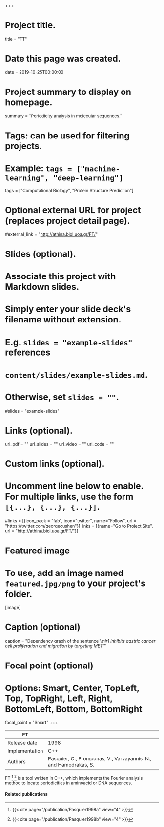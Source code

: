 +++
# Project title.
title = "FT"

# Date this page was created.
date = 2019-10-25T00:00:00

# Project summary to display on homepage.
summary = "Periodicity analysis in molecular sequences."

# Tags: can be used for filtering projects.
# Example: `tags = ["machine-learning", "deep-learning"]`
tags = ["Computational Biology", "Protein Structure Prediction"]

# Optional external URL for project (replaces project detail page).
#external_link = "http://athina.biol.uoa.gr/FT/"

# Slides (optional).
#   Associate this project with Markdown slides.
#   Simply enter your slide deck's filename without extension.
#   E.g. `slides = "example-slides"` references 
#   `content/slides/example-slides.md`.
#   Otherwise, set `slides = ""`.
#slides = "example-slides"

# Links (optional).
url_pdf = ""
url_slides = ""
url_video = ""
url_code = ""

# Custom links (optional).
#   Uncomment line below to enable. For multiple links, use the form `[{...}, {...}, {...}]`.
#links = [{icon_pack = "fab", icon="twitter", name="Follow", url = "https://twitter.com/georgecushen"}]
links = [{name="Go to Project Site", url = "http://athina.biol.uoa.gr/FT/"}]

# Featured image
# To use, add an image named `featured.jpg/png` to your project's folder. 
[image]
  # Caption (optional)
  caption = "Dependency graph of the sentence '*mir1 inhibits gastric cancer cell proliferation and migration by targeting MET*'"
  
  # Focal point (optional)
  # Options: Smart, Center, TopLeft, Top, TopRight, Left, Right, BottomLeft, Bottom, BottomRight
  focal_point = "Smart"
+++

| FT             |                                                                  |
| -------------- | ---------------------------------------------------------------- |
| Release date   | 1998                                                             |
| Implementation | C++                                                              |
| Authors        | Pasquier, C., Promponas, V., Varvayannis, N., and Hamodrakas, S. |

FT [^Pasquier1998a] [^Pasquier1998b] is a tool written in C++, which implements the Fourier analysis
method to locate periodicities in aminoacid or DNA sequences.

#### Related publications
[^Pasquier1998a]: {{< cite page="/publication/Pasquier1998a" view="4" >}}
[^Pasquier1998b]: {{< cite page="/publication/Pasquier1998b" view="4" >}}

